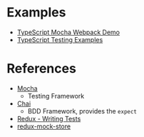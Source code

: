 # Examples

- [TypeScript Mocha Webpack Demo](https://github.com/vintem/TypescriptMochaWebpackDemo)
- [TypeScript Testing Examples](https://github.com/remojansen/TypeScriptTestingExamples)

# References

- [Mocha](http://mochajs.org/)
  - Testing Framework
- [Chai](http://chaijs.com/api/)
  - BDD Framework, provides the `expect`
- [Redux - Writing Tests](http://redux.js.org/docs/recipes/WritingTests.html)
- [redux-mock-store](https://github.com/arnaudbenard/redux-mock-store#how-to-use)